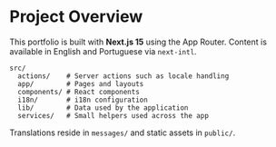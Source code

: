 # Project Overview

This portfolio is built with **Next.js 15** using the App Router. Content is available in English and Portuguese via `next-intl`.

```
src/
  actions/    # Server actions such as locale handling
  app/        # Pages and layouts
  components/ # React components
  i18n/       # i18n configuration
  lib/        # Data used by the application
  services/   # Small helpers used across the app
```

Translations reside in `messages/` and static assets in `public/`.

